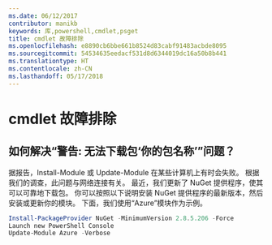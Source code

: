 ```yaml
---
ms.date: 06/12/2017
contributor: manikb
keywords: 库,powershell,cmdlet,psget
title: cmdlet 故障排除
ms.openlocfilehash: e8890cb6bbe661b8524d83cabf91483acbde8095
ms.sourcegitcommit: 54534635eedacf531d8d6344019dc16a50b8b441
ms.translationtype: HT
ms.contentlocale: zh-CN
ms.lasthandoff: 05/17/2018
---
```

# <a name="troubleshooting-cmdlets"></a>cmdlet 故障排除

## <a name="how-to-resolve-warning-package-your-package-name-failed-to-download-issue"></a>如何解决“警告: 无法下载包‘你的包名称’”问题？

据报告，Install-Module 或 Update-Module 在某些计算机上有时会失败。
根据我们的调查，此问题与网络连接有关。
最近，我们更新了 NuGet 提供程序，使其可以可靠地下载包。
你可以按照以下说明安装 NuGet 提供程序的最新版本，然后安装或更新你的模块。
下面，我们使用“Azure”模块作为示例。

```powershell
Install-PackageProvider NuGet -MinimumVersion 2.8.5.206 -Force
Launch new PowerShell Console
Update-Module Azure -Verbose
```